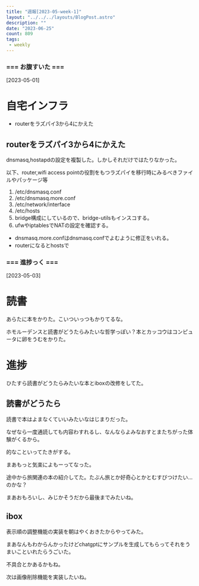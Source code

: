 ```yaml
---
title: "週報[2023-05-week-1]"
layout: "../../../layouts/BlogPost.astro"
description: ""
date: "2023-06-25"
count: 809
tags:
 - weekly
---
```





### === お腹すいた ===

[2023-05-01]

# 自宅インフラ

* routerをラズパイ3から4にかえた

## routerをラズパイ3から4にかえた

dnsmasq,hostapdの設定を複製した。しかしそれだけではたりなかった。

以下、router,wifi access pointの役割をもつラズパイを移行時にみるべきファイルやパッケージ等

1. /etc/dnsmasq.conf
2. /etc/dnsmasq.more.conf
3. /etc/network/interface
4. /etc/hosts
5. bridge構成にしているので、bridge-utilsもインスコする。
6. ufwやiptablesでNATの設定を確認する。

* dnsmasq.more.confはdnsmasq.confでよむように修正をいれる。
* routerになるとhostsで



### === 進捗っく ===

[2023-05-03]

# 読書

あらたに本をかりた。こいついっつもかりてるな。

ホモルーデンスと読書がどうたらみたいな哲学っぽい？本とカッコウはコンピュータに卵をうむをかりた。

# 進捗

ひたすら読書がどうたらみたいな本とiboxの改修をしてた。

## 読書がどうたら

読書で本はよまなくていいみたいなはじまりだった。

なぜなら一度通読しても内容わすれるし、なんならよみなおすとまたちがった体験がくるから。

的なこといってたきがする。

まあもっと気楽によもーってなった。

途中から旅関連の本の紹介してた。たぶん旅とか好奇心とかとむすびつけたい...のかな？

まあおもろいし、みじかそうだから最後までみたいね。

## ibox

表示順の調整機能の実装を朝はやくおきたからやってみた。

まあなんもわからんかったけどchatgptにサンプルを生成してもらってそれをうまいこといれたらうごいた。

不具合とかあるかもね。

次は画像削除機能を実装したいね。
